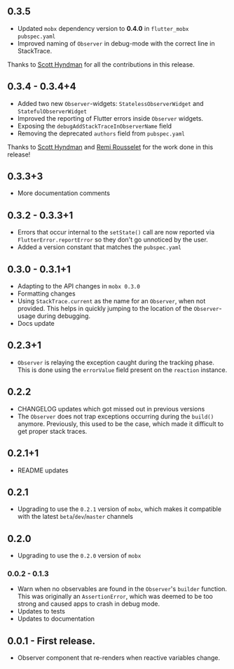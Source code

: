 ## 0.3.5

- Updated `mobx` dependency version to **0.4.0** in `flutter_mobx` `pubspec.yaml`
- Improved naming of `Observer` in debug-mode with the correct line in StackTrace.

Thanks to [Scott Hyndman](https://github.com/shyndman) for all the contributions in this release.

## 0.3.4 - 0.3.4+4

- Added two new `Observer`-widgets: `StatelessObserverWidget` and `StatefulObserverWidget`
- Improved the reporting of Flutter errors inside `Observer` widgets.
- Exposing the `debugAddStackTraceInObserverName` field
- Removing the deprecated `authors` field from `pubspec.yaml`

Thanks to [Scott Hyndman](https://github.com/shyndman) and [Remi Rousselet](https://github.com/rrousselGit) for the work done in this release!

## 0.3.3+3

- More documentation comments

## 0.3.2 - 0.3.3+1

- Errors that occur internal to the `setState()` call are now reported via `FlutterError.reportError` so they don't go unnoticed by the user.
- Added a version constant that matches the `pubspec.yaml`

## 0.3.0 - 0.3.1+1

- Adapting to the API changes in `mobx 0.3.0`
- Formatting changes
- Using `StackTrace.current` as the name for an `Observer`, when not provided. This helps in quickly jumping to the location of the `Observer`-usage during debugging.
- Docs update

## 0.2.3+1

- `Observer` is relaying the exception caught during the tracking phase. This is done using the `errorValue` field present on the `reaction` instance.

## 0.2.2

- CHANGELOG updates which got missed out in previous versions
- The `Observer` does not trap exceptions occurring during the `build()` anymore. Previously, this used to be the case, which made it difficult to get proper stack traces.

## 0.2.1+1

- README updates

## 0.2.1

- Upgrading to use the `0.2.1` version of `mobx`, which makes it compatible with the latest `beta`/`dev`/`master` channels

## 0.2.0

- Upgrading to use the `0.2.0` version of `mobx`

### 0.0.2 - 0.1.3

- Warn when no observables are found in the `Observer`'s `builder` function. This was originally an `AssertionError`, which was deemed to be too strong and caused apps to crash in debug mode.
- Updates to tests
- Updates to documentation

## 0.0.1 - First release.

- Observer component that re-renders when reactive variables change.
